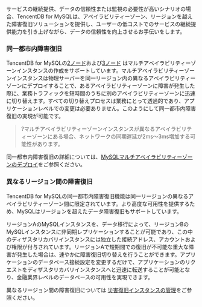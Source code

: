 
サービスの継続提供、データの信頼性または監視の必要性が高いシナリオの場合、TencentDB for MySQLは、アベイラビリティーゾーン、リージョンを越えた障害復旧ソリューションを提供し、ユーザーの低コストでのサービスの継続提供能力を引き上げながら、データの信頼性を向上させるお手伝いをします。

### 同一都市内障害復旧
TencentDB for MySQLの[2ノード](https://intl.cloud.tencent.com/document/product/236/38328)および[3ノード](https://intl.cloud.tencent.com/document/product/236/38328) はマルチアベイラビリティーゾーンインスタンスの作成をサポートしています。マルチアベイラビリティーゾーンインスタンスは物理サーバーを同一リージョン内の異なるアベイラビリティーゾーンにデプロイすることで、あるアベイラビリティーゾーンに障害が発生した際に、業務トラフィックを短時間のうちに別のアベイラビリティーゾーンに迅速に切り替えます。すべての切り替えプロセスは業務にとって透過的であり、アプリケーションレベルでの変更は必要ありません。このようにして同一都市内障害復旧の実現が可能です。
>?マルチアベイラビリティーゾーンインスタンスが異なるアベイラビリティーゾーンにある場合、ネットワークの同期遅延が2ms～3ms増加する可能性があります。

同一都市内障害復旧の詳細については、[MySQLマルチアベイラビリティーゾーンのデプロイ](https://intl.cloud.tencent.com/document/product/236/8459)をご参照ください。

### 異なるリージョン間の障害復旧
TencentDB for MySQLの同一都市内障害復旧機能は同一リージョンの異なるアベイラビリティーゾーン間に限定されています。より高度な可用性を提供するため、MySQLはリージョンを超えたデータ障害復旧もサポートしています。

リージョンAのMySQLインスタンスを、データ移行によって、リージョンBのMySQLインスタンスに非同期レプリケーションすることが可能であり、この中のディザスタリカバリインスタンスには独立した接続アドレス、アカウントおよび権限が付与されています。リージョンAで短期間での復旧が不可能な重大な障害が発生した場合は、速やかに障害復旧切り替えを行うことができます。アプリケーションのデータベース接続設定を変更するだけで、アプリケーションのリクエストをディザスタリカバリインスタンスへと迅速に転送することが可能となり、金融業界レベルのデータベースの可用性を実現できます。

異なるリージョン間の障害復旧については [災害復旧インスタンスの管理](https://intl.cloud.tencent.com/document/product/236/7272)をご参照ください。

